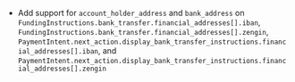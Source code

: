 * Add support for `account_holder_address` and `bank_address` on `FundingInstructions.bank_transfer.financial_addresses[].iban`, `FundingInstructions.bank_transfer.financial_addresses[].zengin`, `PaymentIntent.next_action.display_bank_transfer_instructions.financial_addresses[].iban`, and `PaymentIntent.next_action.display_bank_transfer_instructions.financial_addresses[].zengin`